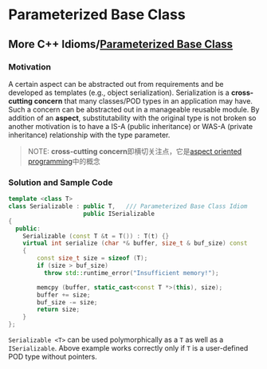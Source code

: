 # Parameterized Base Class



## More C++ Idioms/[Parameterized Base Class](https://en.wikibooks.org/wiki/More_C%2B%2B_Idioms/Parameterized_Base_Class)



### Motivation

A certain aspect can be abstracted out from requirements and be developed as templates (e.g., object serialization). Serialization is a **cross-cutting concern** that many classes/POD types in an application may have. Such a concern can be abstracted out in a manageable reusable module. By addition of an **aspect**, substitutability with the original type is not broken so another motivation is to have a IS-A (public inheritance) or WAS-A (private inheritance) relationship with the type parameter.

> NOTE: **cross-cutting concern**即横切关注点，它是[aspect oriented programming](https://en.wikipedia.org/wiki/Aspect-oriented_programming)中的概念



### Solution and Sample Code

```c++
template <class T>
class Serializable : public T,   /// Parameterized Base Class Idiom
                     public ISerializable
{
  public:
    Serializable (const T &t = T()) : T(t) {}
    virtual int serialize (char *& buffer, size_t & buf_size) const
    {
        const size_t size = sizeof (T);
        if (size > buf_size)
          throw std::runtime_error("Insufficient memory!");

        memcpy (buffer, static_cast<const T *>(this), size);
        buffer += size;
        buf_size -= size;
        return size;
    }
};
```

`Serializable <T>` can be used polymorphically as a `T` as well as a `ISerializable`. Above example works correctly only if `T` is a user-defined POD type without pointers.